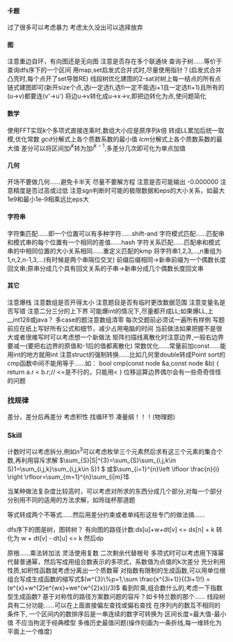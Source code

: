 #### 卡题
过了很多可以考虑暴力
考虑太久没出可以选择放弃

#### 图
注意重边自环，有向图还是无向图
注意是否存在多个联通块
查询子树……等价于查询dfs序下的一个区间
用map,set启发式合并式时,尽量使用指针？(启发式合并凸壳时,每个点开了set导致RE)
线段树优化建图的2-sat对树上每一结点的所有点链式建图即可(新开size个点,选i一定选fi,选fi一定不能选i+1且一定选fi+1)且所有的(u->v)都要连(v'->u')
将边u->v转化成u->x->v,即把边转化为点,使问题简化

#### 数学
使用FFT实现$k$个多项式直接连乘时,数组大小应是原序列$k$倍
转成LL累加后统一取模,优化常数
$gcd$分解式上各个质数系数的最小值
$lcm$分解式上各个质数系数的最大值
差分可以将区间加$i^{k}$转为加$i^{k-1}$,多差分几次即可化为单点加值

#### 几何
开场不要做几何……避免卡半天
尽量不要解方程
注意是否可能输出 -0.000000
注意精度是否过高或过低
注意sgn判断时可能的极限数据和eps的大小关系，如最大1e9和最小1e-9相乘远比eps大

#### 字符串
字符集匹配……即一个位置可以有多种字符……shift-and
字符模式匹配……匹配串和模式串的每个位置有一个相同的差值……hash
字符关系匹配……匹配串和模式串的中相同位置的大小关系相同……重定义匹配的kmp
将字符串1,2,3,…,n重组为1,n,2,n-1,3,…(有时候是两个串隔位交叉) 前缀后缀相同->新串前缀为一个偶数长度回文串;原串分成几个具有回文关系的子串->新串分成几个偶数长度回文串

#### 其它
注意爆栈
注意数组是否开得太小
注意题目是否有临时更改数据范围
注意变量名是否写错
注意二分三分的上下界
可能爆int的情况下,尽量都开成LL;如果爆LL,上__int128或java？
多case的题注意数组清零
每次交题前必须试一遍所有样例
写题前应在纸上写好所有公式和细节，减少占用电脑的时间
当前做法如果把握不是很大或者很难写时可以考虑想一个新做法
矩阵扫描线离散化时注意边界,一般右边界要减一(要把右边界的原值和-1后的值都离散化)
常数优化……常量前加const……能用int的地方就用int
注意struct的强制转换……比如几何里double转成Point
sort的cmp函数中间不能用等于……如：
bool cmp(const node &a,const node &b) {
    return a.r < b.r;//  <=是不行的，只能用<
}
位移运算边界偶尔会有一些奇奇怪怪的问题

### 找规律
差分，差分后再差分
考虑积性
找循环节
凑量纲！！！(物理题)

### Skill
计数时可以考虑拆分,例如$n^{3}$可以考虑枚举三个元素然后求有这三个元素的集合个数,再利用容斥求解
$\sum_{S}|S|^{3}=\sum_{S}\sum_{i,j,k\in S}1=\sum_{i,j,k}\sum_{i,j,k\in S}1 $
或$\sum_{i=1}^{n}\left \lfloor \frac{n}{i} \right \rfloor=\sum_{m=1}^{n}\sum_{i|m}1$

当某种做法复杂度比较高时，可以考虑对所求的东西分成几个部分,对每一个部分分别用不同的适用的方法求解，如玲珑杯那道题

等式转成两个不等式……然后用差分约束或者单纯形这些专门的做法搞……

dfs序下的图是树，图转树？
有向图的路径计数:ds[u]+w+dt[v] <= ds[n] + k 转化为  w + dt[v] - dt[u] <= k  然后dp

原根……乘法转加法
灵活使用复数
二次剩余代替根号
多项式时可以考虑用下降幂代替普通幂，然后写成用组合数表示的多项式，系数值为点值的k次差分
充分利用性质,如积性函数就考虑分离出一个质数幂
对指数有限制的生成函数,可以用单位根组合写成生成函数的缩写式$(w^{3}\%p=1,\sum \frac{x^{3i+1}}{(3i+1)!} = (e^{x}+w^{2}e^{wx}+we^{w^{2}x})/3)$
看到阶乘,组合数什么的,考虑一下指数型生成函数?
基于对称性的路径方案数问题的容斥？如卡特兰数的那个……
线段树具有二分功能……可以在上面直接偏左查找或偏右查找
在序列内的数互不相同的条件下, 一个区间内的数排序后是一串连续的数字可转换为 区间长度=最大值-最小值
不应当拘泥于经典模型
多维历史最值问题(操作刻画为一条折线,每一维转化为平面上一个维度)
